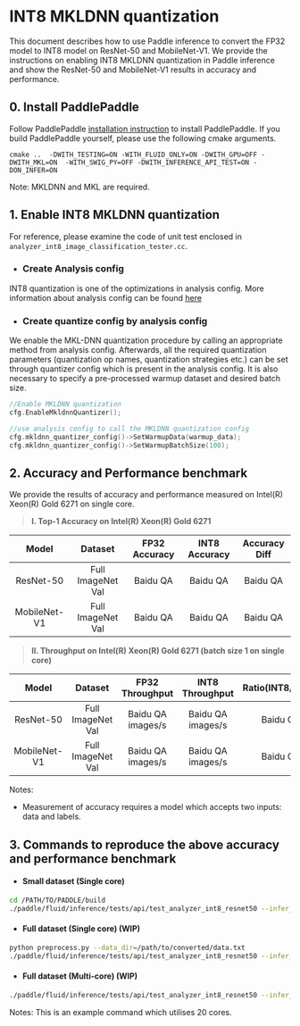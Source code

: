 # INT8 MKLDNN quantization 

This document describes how to use Paddle inference to convert the FP32 model to INT8 model on ResNet-50 and MobileNet-V1. We provide the instructions on enabling INT8 MKLDNN quantization in Paddle inference and show the ResNet-50 and MobileNet-V1 results in accuracy and performance.

## 0. Install PaddlePaddle 
Follow PaddlePaddle [installation instruction](https://github.com/PaddlePaddle/models/tree/develop/fluid/PaddleCV/image_classification#installation) to install PaddlePaddle. If you build PaddlePaddle yourself, please use the following cmake arguments. 
```
cmake ..  -DWITH_TESTING=ON -WITH_FLUID_ONLY=ON -DWITH_GPU=OFF -DWITH_MKL=ON  -WITH_SWIG_PY=OFF -DWITH_INFERENCE_API_TEST=ON -DON_INFER=ON

```  
Note: MKLDNN and MKL are required.

## 1. Enable INT8 MKLDNN quantization 
For reference, please examine the code of unit test enclosed in `analyzer_int8_image_classification_tester.cc`.

* ### Create Analysis config
INT8 quantization is one of the optimizations in analysis config. More information about analysis config can be found [here](https://github.com/PaddlePaddle/FluidDoc/blob/develop/doc/fluid/advanced_usage/deploy/inference/native_infer_en.md#upgrade-performance-based-on-contribanalysisconfig-prerelease) 

* ### Create quantize config by analysis config
We enable the MKL-DNN quantization procedure by calling an appropriate method from analysis config. Afterwards, all the required quantization parameters (quantization op names, quantization strategies etc.) can be set through quantizer config which is present in the analysis config. It is also necessary to specify a pre-processed warmup dataset and desired batch size.

```cpp
//Enable MKLDNN quantization
cfg.EnableMkldnnQuantizer();

//use analysis config to call the MKLDNN quantization config
cfg.mkldnn_quantizer_config()->SetWarmupData(warmup_data); 
cfg.mkldnn_quantizer_config()->SetWarmupBatchSize(100);
```

## 2. Accuracy and Performance benchmark

We provide the results of accuracy and performance measured on Intel(R) Xeon(R) Gold 6271 on single core.

   >**I. Top-1 Accuracy on Intel(R) Xeon(R) Gold 6271**

| Model  | Dataset  | FP32 Accuracy  | INT8 Accuracy  | Accuracy Diff  |
| :------------: | :------------: | :------------: | :------------: | :------------: |
| ResNet-50  | Full ImageNet Val  |  Baidu QA  | Baidu QA  | Baidu QA |
| MobileNet-V1 | Full ImageNet Val  | Baidu QA  | Baidu QA  | Baidu QA  |

   >**II. Throughput on Intel(R) Xeon(R) Gold 6271 (batch size 1 on single core)**

| Model  | Dataset  | FP32 Throughput  | INT8 Throughput  |  Ratio(INT8/FP32)  |
| :------------: | :------------: | :------------: | :------------: | :------------: |
| ResNet-50  | Full ImageNet Val  |  Baidu QA images/s | Baidu QA images/s | Baidu QA |
| MobileNet-V1 | Full ImageNet Val  | Baidu QA images/s | Baidu QA images/s | Baidu QA  |

Notes:
* Measurement of accuracy requires a model which accepts two inputs: data and labels.

## 3. Commands to reproduce the above accuracy and performance benchmark

* #### Small dataset (Single core)
```bash
cd /PATH/TO/PADDLE/build
./paddle/fluid/inference/tests/api/test_analyzer_int8_resnet50 --infer_model=third_party/inference_demo/int8/resnet50/model --infer_data=third_party/inference_demo/int8/data.txt --paddle_num_threads=1 
```
* #### Full dataset (Single core) (WIP)
```bash
python preprocess.py --data_dir=/path/to/converted/data.txt
./paddle/fluid/inference/tests/api/test_analyzer_int8_resnet50 --infer_model=third_party/inference_demo/int8/resnet50/model --infer_data=/path/to/converted/data.txt --paddle_num_threads=1 --test_all_data
```
* #### Full dataset (Multi-core) (WIP)
```bash
./paddle/fluid/inference/tests/api/test_analyzer_int8_resnet50 --infer_model=third_party/inference_demo/int8/resnet50/model --infer_data=/path/to/converted/data.txt --paddle_num_threads=20 --test_all_data
```
Notes: This is an example command which utilises 20 cores.
